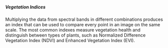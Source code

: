 ##### Vegetation Indices 
Multiplying the data from spectral bands in different combinations produces an index that can be used to compare every point in an image on the same scale. The most common indexes measure vegetation health and distinguish between types of plants, such as Normalized Difference Vegetation Index (NDVI) and Enhanced Vegetation Index (EVI).
